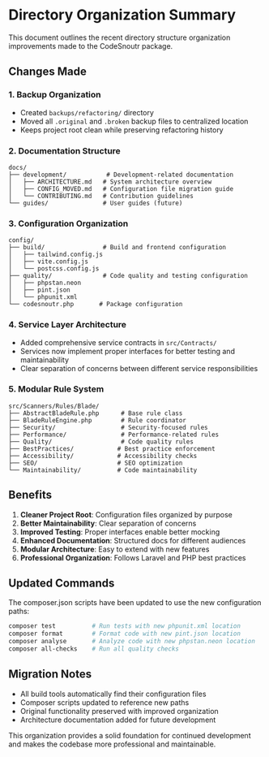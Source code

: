 # Directory Organization Summary

This document outlines the recent directory structure organization improvements made to the CodeSnoutr package.

## Changes Made

### 1. Backup Organization
- Created `backups/refactoring/` directory
- Moved all `.original` and `.broken` backup files to centralized location
- Keeps project root clean while preserving refactoring history

### 2. Documentation Structure
```
docs/
├── development/           # Development-related documentation
│   ├── ARCHITECTURE.md   # System architecture overview
│   ├── CONFIG_MOVED.md   # Configuration file migration guide
│   └── CONTRIBUTING.md   # Contribution guidelines
└── guides/               # User guides (future)
```

### 3. Configuration Organization
```
config/
├── build/                # Build and frontend configuration
│   ├── tailwind.config.js
│   ├── vite.config.js
│   └── postcss.config.js
├── quality/              # Code quality and testing configuration
│   ├── phpstan.neon
│   ├── pint.json
│   └── phpunit.xml
└── codesnoutr.php       # Package configuration
```

### 4. Service Layer Architecture
- Added comprehensive service contracts in `src/Contracts/`
- Services now implement proper interfaces for better testing and maintainability
- Clear separation of concerns between different service responsibilities

### 5. Modular Rule System
```
src/Scanners/Rules/Blade/
├── AbstractBladeRule.php      # Base rule class
├── BladeRuleEngine.php        # Rule coordinator
├── Security/                  # Security-focused rules
├── Performance/               # Performance-related rules
├── Quality/                   # Code quality rules
├── BestPractices/            # Best practice enforcement
├── Accessibility/            # Accessibility checks
├── SEO/                      # SEO optimization
└── Maintainability/          # Code maintainability
```

## Benefits

1. **Cleaner Project Root**: Configuration files organized by purpose
2. **Better Maintainability**: Clear separation of concerns
3. **Improved Testing**: Proper interfaces enable better mocking
4. **Enhanced Documentation**: Structured docs for different audiences
5. **Modular Architecture**: Easy to extend with new features
6. **Professional Organization**: Follows Laravel and PHP best practices

## Updated Commands

The composer.json scripts have been updated to use the new configuration paths:

```bash
composer test          # Run tests with new phpunit.xml location
composer format        # Format code with new pint.json location
composer analyse       # Analyze code with new phpstan.neon location
composer all-checks    # Run all quality checks
```

## Migration Notes

- All build tools automatically find their configuration files
- Composer scripts updated to reference new paths
- Original functionality preserved with improved organization
- Architecture documentation added for future development

This organization provides a solid foundation for continued development and makes the codebase more professional and maintainable.